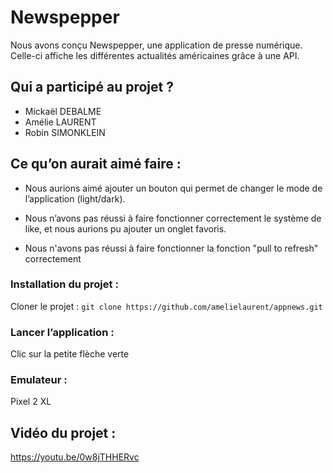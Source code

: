 # Newspepper

Nous avons conçu Newspepper, une application de presse numérique. Celle-ci affiche les différentes actualités américaines grâce à une API. 

## Qui a participé au projet ?

- Mickaël DEBALME
- Amélie LAURENT
- Robin SIMONKLEIN

## Ce qu’on aurait aimé faire :

- Nous aurions aimé ajouter un bouton qui permet de changer le mode de l’application (light/dark).

- Nous n’avons pas réussi à faire fonctionner correctement le système de like, et nous aurions pu ajouter un onglet favoris. 

- Nous n'avons pas réussi à faire fonctionner la fonction "pull to refresh" correctement

### Installation du projet : 
Cloner le projet : 
  `git clone https://github.com/amelielaurent/appnews.git`

### Lancer l’application : 
Clic sur la petite flèche verte

### Emulateur : 
Pixel 2 XL

## Vidéo du projet :
https://youtu.be/0w8jTHHERvc
